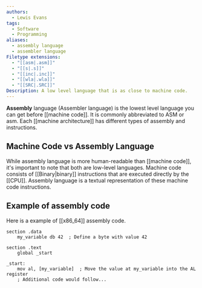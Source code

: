 ```yaml
---
authors:
  - Lewis Evans
tags:
  - Software
  - Programming
aliases:
  - assembly language
  - assembler language
Filetype extensions:
  - "[[asm|.asm]]"
  - "[[s|.s]]"
  - "[[inc|.inc]]"
  - "[[wla|.wla]]"
  - "[[SRC|.SRC]]"
Description: A low level language that is as close to machine code.
---
```

**Assembly** language (Assembler language) is the lowest level language you can get before [[machine code]]. It is commonly abbreviated to ASM or asm. Each [[machine architecture]] has different types of assembly and instructions.

## Machine Code vs Assembly Language
While assembly language is more human-readable than [[machine code]], it's important to note that both are low-level languages. Machine code consists of [[Binary|binary]] instructions that are executed directly by the [[CPU]]. Assembly language is a textual representation of these machine code instructions.

## Example of assembly code
Here is a example of [[x86_64]] assembly code.
```
section .data
    my_variable db 42  ; Define a byte with value 42

section .text
    global _start

_start:
    mov al, [my_variable]  ; Move the value at my_variable into the AL register
    ; Additional code would follow...
```